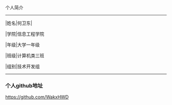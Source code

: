 ﻿个人简介

****
	
|姓名|何卫东|

|学院|信息工程学院

|年级|大学一年级

|班级|计算机类三班

|组别|技术开发组

****

### 个人github地址

https://github.com/WakxHWD




